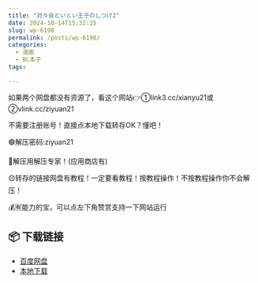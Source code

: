 ```yaml
---
title: "対々会といとい王子のしつけ2"
date: 2024-10-14T15:32:25
slug: wp-6198
permalink: /posts/wp-6198/
categories:
  - 漫画
  - BL本子
tags:

---
```


如果两个网盘都没有资源了，看这个网站👉①link3.cc/xianyu21或②vlink.cc/ziyuan21

不需要注册账号！直接点本地下载转存OK？懂吧！

🟢解压密码:ziyuan21

🔵解压用解压专家！(应用商店有)

🟡转存的链接网盘有教程！一定要看教程！按教程操作！不按教程操作你不会解压！

💰🈶能力的宝，可以点左下角赞赏支持一下网站运行

## 📦 下载链接
- [百度网盘](https://blziyuan21.com/pay-download/6198?key=40890bc95f&down_id=0)
- [本地下载](https://blziyuan21.com/pay-download/6198?key=40890bc95f&down_id=1)

